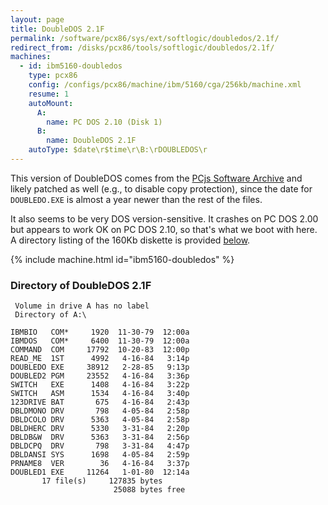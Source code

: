```yaml
---
layout: page
title: DoubleDOS 2.1F
permalink: /software/pcx86/sys/ext/softlogic/doubledos/2.1f/
redirect_from: /disks/pcx86/tools/softlogic/doubledos/2.1f/
machines:
  - id: ibm5160-doubledos
    type: pcx86
    config: /configs/pcx86/machine/ibm/5160/cga/256kb/machine.xml
    resume: 1
    autoMount:
      A:
        name: PC DOS 2.10 (Disk 1)
      B:
        name: DoubleDOS 2.1F
    autoType: $date\r$time\r\B:\rDOUBLEDOS\r
---
```


This version of DoubleDOS comes from the [PCjs Software Archive](/software/pcjs/) and likely patched as well (e.g.,
to disable copy protection), since the date for `DOUBLEDO.EXE` is almost a year newer than the rest of the files.

It also seems to be very DOS version-sensitive.  It crashes on PC DOS 2.00 but appears to work OK on PC DOS 2.10, so
that's what we boot with here.  A directory listing of the 160Kb diskette is provided [below](#directory-of-doubledos-21f).

{% include machine.html id="ibm5160-doubledos" %}

### Directory of DoubleDOS 2.1F

     Volume in drive A has no label
     Directory of A:\

    IBMBIO   COM*     1920  11-30-79  12:00a
    IBMDOS   COM*     6400  11-30-79  12:00a
    COMMAND  COM     17792  10-20-83  12:00p
    READ_ME  1ST      4992   4-16-84   3:14p
    DOUBLEDO EXE     38912   2-28-85   9:13p
    DOUBLED2 PGM     23552   4-16-84   3:36p
    SWITCH   EXE      1408   4-16-84   3:22p
    SWITCH   ASM      1534   4-16-84   3:40p
    123DRIVE BAT       675   4-16-84   2:43p
    DBLDMONO DRV       798   4-05-84   2:58p
    DBLDCOLO DRV      5363   4-05-84   2:58p
    DBLDHERC DRV      5330   3-31-84   2:20p
    DBLDB&W  DRV      5363   3-31-84   2:56p
    DBLDCPQ  DRV       798   3-31-84   4:47p
    DBLDANSI SYS      1698   4-05-84   2:59p
    PRNAME8  VER        36   4-16-84   3:37p
    DOUBLED1 EXE     11264   1-01-80  12:14a
           17 file(s)     127835 bytes
                           25088 bytes free

